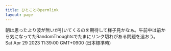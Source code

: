 ```yaml
---
title: ひとことのpermlink
layout: page
---
```

<div class="box" dt="1682735940750">
  朝は思ったより波が無いが引いてくるのを期待して様子見かなぁ。午前中は前から気になってたRandomThoughtsでたまにリンク切れがある問題を追おう。
  <div class="content is-small">Sat Apr 29 2023 11:39:00 GMT+0900 (日本標準時)</div>
</div>